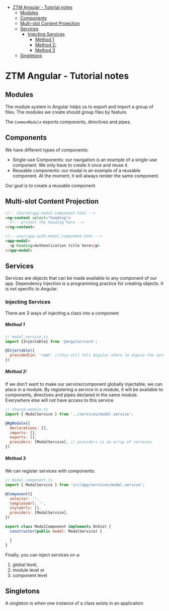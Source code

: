- [ZTM Angular - Tutorial notes](#ztm-angular---tutorial-notes)
  - [Modules](#modules)
  - [Components](#components)
  - [Multi-slot Content Projection](#multi-slot-content-projection)
  - [Services](#services)
    - [Injecting Services](#injecting-services)
        - [Method 1](#method-1)
        - [Method 2:](#method-2)
        - [Method 3](#method-3)
  - [Singletons](#singletons)

# ZTM Angular - Tutorial notes

## Modules

The module system in Angular helps us to export and import a group of files. The modules we create should group files by feature.

The `CommonModule` exports components, directives and pipes.

## Components

We have different types of components:

- Single-use Components: our navigation is an example of a single-use component. We only have to create it once and reuse it.
- Reusable components: our modal is an example of a reusable component. At the moment, it will always render the same component.

Our goal is to create a reusable component.

## Multi-slot Content Projection

```html
<!-- shared/app-modal.component.html -->
<ng-content select="heading">
  <!-- project the heading here -->
</ng-content>

<!-- user/app-auth-modal.component.html -->
<app-modal>
  <p heading>Authentication title here</p>
</app-modal>
```

## Services

Services are objects that can be made available to any component of our app.
Dependency Injection is a programming practice for creating objects. It is not specific to Angular.

### Injecting Services

There are 3 ways of injecting a class into a component

##### Method 1

```javascript
// modal.service.ts
import {Injectable} from '@angular/core';

@Injectable({
  providedIin: 'root' //this will tell Angular where to expose the service
})
```

##### Method 2:

If we don't want to make our service/component globally injectable, we can place in a module. By registering a service in a module, it will be available to components, directives and pipes declared in the same module. Everywhere else will not have access to this service.

```javascript
// shared.module.ts
import { ModalService } from '../services/modal.service';

@NgModule({
  declarations: [],
  imports: [],
  exports: [],
  providers: [ModalService], // providers is an array of services
})
```

##### Method 3

We can register services with components:

```javascript
// modal.component.ts
import { ModalService } from 'src/app/services/modal.service';

@Component({
  selector: '',
  templateUrl: '',
  styleUrls: [],
  providers: [ModalService],
})

export class ModalComponent implements OnInit {
  constructor(public modal: ModalService) {

  }
}
```

Finally, you can inject services on a:

1. global level,
1. module level or
1. component level

## Singletons

A singleton is when one instance of a class exists in an application
